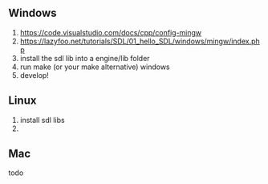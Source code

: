 ## Windows

1. https://code.visualstudio.com/docs/cpp/config-mingw
2. https://lazyfoo.net/tutorials/SDL/01_hello_SDL/windows/mingw/index.php
3. install the sdl lib into a engine/lib folder
4. run make (or your make alternative) windows
5. develop!

## Linux

1. install sdl libs
2. 

## Mac
todo